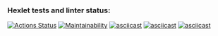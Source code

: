 ### Hexlet tests and linter status:
[![Actions Status](https://github.com/ecreenaa/frontend-project-44/workflows/hexlet-check/badge.svg)](https://github.com/ecreenaa/frontend-project-44/actions)
[![Maintainability](https://api.codeclimate.com/v1/badges/020acbacfa47ae311ff1/maintainability)](https://codeclimate.com/github/ecreenaa/frontend-project-44/maintainability)
[![asciicast](https://asciinema.org/a/BCMEmJGVd0ZnTFcwMjpjDrled.svg)](https://asciinema.org/a/BCMEmJGVd0ZnTFcwMjpjDrled)
[![asciicast](https://asciinema.org/a/jWx2fdk8TI60NSHcOnzYhkLRs.svg)](https://asciinema.org/a/jWx2fdk8TI60NSHcOnzYhkLRs)
[![asciicast](https://asciinema.org/a/ziT41GIdBb6DnHCLEauvesNfP.svg)](https://asciinema.org/a/ziT41GIdBb6DnHCLEauvesNfP)